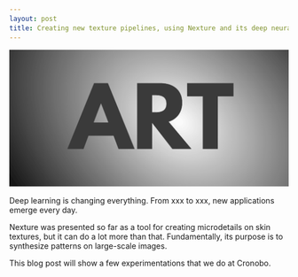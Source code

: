 ```yaml
---
layout: post
title: Creating new texture pipelines, using Nexture and its deep neural synthesizer
---
```


![Transforming anything with nexture](/assets/art_animated.gif)

Deep learning is changing everything.
From xxx to xxx, new applications emerge every day.

Nexture was presented so far as a tool for creating microdetails on skin textures, but it can do a lot more than that.
Fundamentally, its purpose is to synthesize patterns on large-scale images.



This blog post will show a few experimentations that we do at Cronobo.
